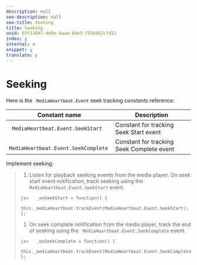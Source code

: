 ```yaml
---
description: null
seo-description: null
seo-title: Seeking
title: Seeking
uuid: 03f13847-dd8e-4aaa-b6e3-f556462cfd22
index: y
internal: n
snippet: y
translate: y
---
```


# Seeking

Here is the ` MediaHeartbeat.Event` seek tracking constants reference: 



|  Constant name  | Description  |
|---|---|
|  ` MediaHeartbeat.Event.SeekStart`  | Constant for tracking Seek Start event  |
|  ` MediaHeartbeat.Event.SeekComplete`  | Constant for tracking Seek Complete event  |

Implement seeking:

>1. Listen for playback seeking events from the media player. On seek start event notification, track seeking using the ` MediaHeartbeat.Event.SeekStart` event.
>
>   ```
>   js>   _onSeekStart = function() { 
>       this._mediaHeartbeat.trackEvent(MediaHeartbeat.Event.SeekStart); 
>   };
>   ```
>
>1. On seek complete notification from the media player, track the end of seeking using the ` MediaHeartbeat.Event.SeekComplete` event.
>
>   ```
>   js>   _onSeekComplete = function() { 
>       this._mediaHeartbeat.trackEvent(MediaHeartbeat.Event.SeekComplete); 
>   };
>   ```
>
